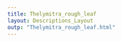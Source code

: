 ```yaml
---
title: Thelymitra_rough_leaf
layout: Descriptions_Layout 
outp: "Thelymitra_rough_leaf.html"
---
```



